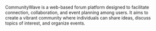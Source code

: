 CommunityWave is a web-based forum platform designed to facilitate connection, collaboration, and event planning among users. It aims to create a vibrant community where individuals can share ideas, discuss topics of interest, and organize events.
